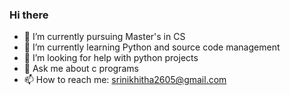 ### Hi there


- 🔭 I’m currently pursuing Master's in CS
- 🌱 I’m currently learning Python and source code management 
- 🤔 I’m looking for help with python projects
- 💬 Ask me about c programs
- 📫 How to reach me: srinikhitha2605@gmail.com

